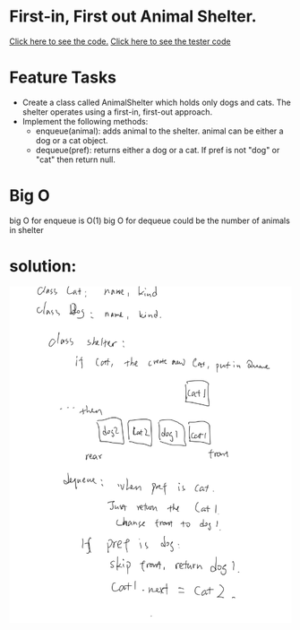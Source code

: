 # First-in, First out Animal Shelter.
[Click here to see the code.](fifo_animal_shelter.py)
[Click here to see the tester code](../../../test/challenges/../../tests/challenges/fifo_animal_shelter/test_fifo_animal_shelter.py)

# Feature Tasks
- Create a class called AnimalShelter which holds only dogs and cats. The shelter operates using a first-in, first-out approach.
- Implement the following methods:
    - enqueue(animal): adds animal to the shelter. animal can be either a dog or a cat object.
    - dequeue(pref): returns either a dog or a cat. If pref is not "dog" or "cat" then return null.

# Big O
big O for enqueue is O(1)
big O for dequeue could be the number of animals in shelter

# solution:
![img](shelter.jpg)
